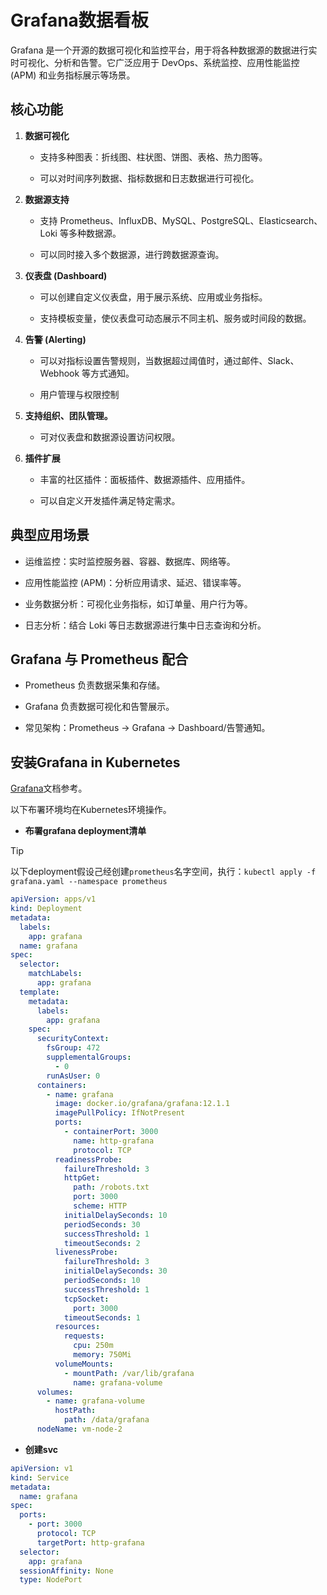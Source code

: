 # Grafana数据看板

Grafana 是一个开源的数据可视化和监控平台，用于将各种数据源的数据进行实时可视化、分析和告警。它广泛应用于 DevOps、系统监控、应用性能监控 (APM) 和业务指标展示等场景。

## 核心功能

1. **数据可视化**

    - 支持多种图表：折线图、柱状图、饼图、表格、热力图等。

    - 可以对时间序列数据、指标数据和日志数据进行可视化。

2. **数据源支持**

    - 支持 Prometheus、InfluxDB、MySQL、PostgreSQL、Elasticsearch、Loki 等多种数据源。

    - 可以同时接入多个数据源，进行跨数据源查询。

3. **仪表盘 (Dashboard)**

    - 可以创建自定义仪表盘，用于展示系统、应用或业务指标。

    - 支持模板变量，使仪表盘可动态展示不同主机、服务或时间段的数据。

4. **告警 (Alerting)**

    - 可以对指标设置告警规则，当数据超过阈值时，通过邮件、Slack、Webhook 等方式通知。

    - 用户管理与权限控制

5. **支持组织、团队管理。**

    - 可对仪表盘和数据源设置访问权限。

6. **插件扩展**

    - 丰富的社区插件：面板插件、数据源插件、应用插件。

    - 可以自定义开发插件满足特定需求。

## 典型应用场景

- 运维监控：实时监控服务器、容器、数据库、网络等。

- 应用性能监控 (APM)：分析应用请求、延迟、错误率等。

- 业务数据分析：可视化业务指标，如订单量、用户行为等。

- 日志分析：结合 Loki 等日志数据源进行集中日志查询和分析。

## Grafana 与 Prometheus 配合

- Prometheus 负责数据采集和存储。

- Grafana 负责数据可视化和告警展示。

- 常见架构：Prometheus → Grafana → Dashboard/告警通知。

## 安装Grafana in Kubernetes

[Grafana](/https://grafana.com/docs/grafana/latest/)文档参考。

以下布署环境均在Kubernetes环境操作。

- **布署grafana deployment清单**

> [!TIP]
> 以下deployment假设己经创建`prometheus`名字空间，执行：`kubectl apply -f grafana.yaml --namespace prometheus`

```yaml
apiVersion: apps/v1
kind: Deployment
metadata:
  labels:
    app: grafana
  name: grafana
spec:
  selector:
    matchLabels:
      app: grafana
  template:
    metadata:
      labels:
        app: grafana
    spec:
      securityContext:
        fsGroup: 472
        supplementalGroups:
          - 0
        runAsUser: 0
      containers:
        - name: grafana
          image: docker.io/grafana/grafana:12.1.1
          imagePullPolicy: IfNotPresent
          ports:
            - containerPort: 3000
              name: http-grafana
              protocol: TCP
          readinessProbe:
            failureThreshold: 3
            httpGet:
              path: /robots.txt
              port: 3000
              scheme: HTTP
            initialDelaySeconds: 10
            periodSeconds: 30
            successThreshold: 1
            timeoutSeconds: 2
          livenessProbe:
            failureThreshold: 3
            initialDelaySeconds: 30
            periodSeconds: 10
            successThreshold: 1
            tcpSocket:
              port: 3000
            timeoutSeconds: 1
          resources:
            requests:
              cpu: 250m
              memory: 750Mi
          volumeMounts:
            - mountPath: /var/lib/grafana
              name: grafana-volume
      volumes:
        - name: grafana-volume
          hostPath:
            path: /data/grafana
      nodeName: vm-node-2
```

- **创建svc**

```yaml
apiVersion: v1
kind: Service
metadata:
  name: grafana
spec:
  ports:
    - port: 3000
      protocol: TCP
      targetPort: http-grafana
  selector:
    app: grafana
  sessionAffinity: None
  type: NodePort
```